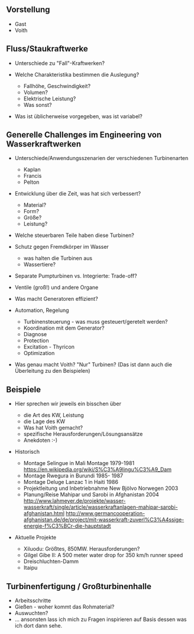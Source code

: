 Vorstellung 
---------------------------------------------------------
* Gast
* Voith


Fluss/Staukraftwerke
-------------------------------------------------------------
* Unterschiede zu "Fall"-Kraftwerken?

* Welche Charakteristika bestimmen die Auslegung?
  - Fallhöhe, Geschwindigkeit?
  - Volumen?
  - Elektrische Leistung?
  - Was sonst?

* Was ist üblicherweise vorgegeben, was ist variabel?


Generelle Challenges im Engineering von Wasserkraftwerken
-------------------------------------------------------------
* Unterschiede/Anwendungsszenarien der verschiedenen Turbinenarten
  - Kaplan
  - Francis
  - Pelton
* Entwicklung über die Zeit, was hat sich verbessert?
  - Material?
  - Form?
  - Größe?
  - Leistung?
* Welche steuerbaren Teile haben diese Turbinen?
* Schutz gegen Fremdkörper im Wasser 
  - was halten die Turbinen aus
  - Wassertiere?
* Separate Pumpturbinen vs. Integrierte: Trade-off?
* Ventile (groß!) und andere Organe
* Was macht Generatoren effizient?
* Automation, Regelung
  - Turbinensteuerung - was muss gesteuert/geretelt werden?
  - Koordination mit dem Generator?
  - Diagnose
  - Protection
  - Excitation - Thyricon
  - Optimization

* Was genau macht Voith? "Nur" Turbinen?
  (Das ist dann auch die Überleitung zu den Beispielen)

Beispiele
-------------------------------------------------------------
* Hier sprechen wir jeweils ein bisschen über
  - die Art des KW, Leistung
  - die Lage des KW
  - Was hat Voith gemacht?
  - spezifische Herausforderungen/Lösungsansätze
  - Anekdoten :-)

* Historisch
  - Montage Selingue in Mali Montage 1979-1981
    https://en.wikipedia.org/wiki/S%C3%A9lingu%C3%A9_Dam
  - Montage Rwegura in Burundi 1985- 1987
  - Montage Deluge Lanzac 1 in Haiti 1986
  - Projektleitung und Inbetriebnahme New Bjölvo Norwegen 2003
  - Planung/Reise Mahipar und Sarobi in Afghanistan 2004
    http://www.lahmeyer.de/projekte/wasser-wasserkraft/single/article/wasserkraftanlagen-mahipar-sarobi-afghanistan.html
    http://www.germancooperation-afghanistan.de/de/project/mit-wasserkraft-zuverl%C3%A4ssige-energie-f%C3%BCr-die-hauptstadt
* Aktuelle Projekte
  - Xiluodu: Größtes, 850MW. Herausforderungen? 
  - Gilgel Gibe II: A 500 meter water drop for 350 km/h runner speed
  - Dreischluchten-Damm
  - Itaipu 


Turbinenfertigung / Großturbinenhalle
-------------------------------------------------------------
* Arbeitsschritte
* Gießen - woher kommt das Rohmaterial?
* Auswuchten?
* ... ansonsten lass ich mich zu Fragen inspirieren auf Basis
  dessen was ich dort dann sehe.


